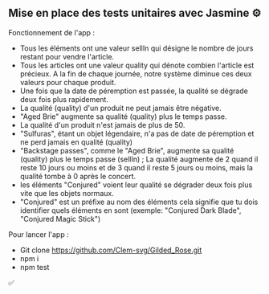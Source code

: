 ## Mise en place des tests unitaires avec Jasmine :gear:

Fonctionnement de l'app :

- Tous les éléments ont une valeur sellIn qui désigne le nombre de jours restant pour vendre l'article.
- Tous les articles ont une valeur quality qui dénote combien l'article est précieux.
A la fin de chaque journée, notre système diminue ces deux valeurs pour chaque produit.
- Une fois que la date de péremption est passée, la qualité se dégrade deux fois plus rapidement.
- La qualité (quality) d'un produit ne peut jamais être négative.
- "Aged Brie" augmente sa qualité (quality) plus le temps passe.
- La qualité d'un produit n'est jamais de plus de 50.
- "Sulfuras", étant un objet légendaire, n'a pas de date de péremption et ne perd jamais en qualité (quality)
- "Backstage passes", comme le "Aged Brie", augmente sa qualité (quality) plus le temps passe (sellIn) ; La qualité augmente de 2 quand il reste 10 jours ou moins et de 3 quand il reste 5 jours ou moins, mais la qualité tombe à 0 après le concert.
- les éléments "Conjured" voient leur qualité se dégrader deux fois plus vite que les objets normaux.
- "Conjured" est un préfixe au nom des éléments cela signifie que tu dois identifier quels éléments en sont (exemple: "Conjured Dark Blade", "Conjured Magic Stick")

Pour lancer l'app :
- Git clone https://github.com/Clem-svg/Gilded_Rose.git
- npm i
- npm test

:white_check_mark:
